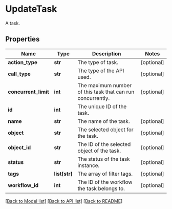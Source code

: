 # UpdateTask

A task. 
## Properties
Name | Type | Description | Notes
------------ | ------------- | ------------- | -------------
**action_type** | **str** | The type of task.  | [optional] 
**call_type** | **str** | The type of the API used.  | [optional] 
**concurrent_limit** | **int** | The maximum number of this task that can run concurrently.  | [optional] 
**id** | **int** | The unique ID of the task.  | 
**name** | **str** | The name of the task.  | [optional] 
**object** | **str** | The selected object for the task.  | [optional] 
**object_id** | **str** | The ID of the selected object of the task.  | [optional] 
**status** | **str** | The status of the task instance.  | [optional] 
**tags** | **list[str]** | The array of filter tags.  | [optional] 
**workflow_id** | **int** | The ID of the workflow the task belongs to.  | [optional] 

[[Back to Model list]](../README.md#documentation-for-models) [[Back to API list]](../README.md#documentation-for-api-endpoints) [[Back to README]](../README.md)


